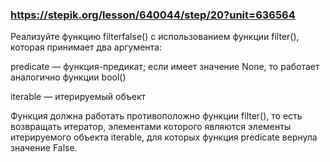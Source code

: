 ### https://stepik.org/lesson/640044/step/20?unit=636564

Реализуйте функцию filterfalse() с использованием функции filter(), которая принимает два аргумента:


predicate — функция-предикат; если имеет значение None, то работает аналогично функции bool()

iterable — итерируемый объект


Функция должна работать противоположно функции filter(), то есть возвращать итератор, элементами которого являются элементы итерируемого объекта iterable, для которых функция predicate вернула значение False.
